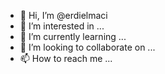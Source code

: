 - 👋 Hi, I’m @erdielmaci
- 👀 I’m interested in ...
- 🌱 I’m currently learning ...
- 💞️ I’m looking to collaborate on ...
- 📫 How to reach me ...

<!---
erdielmaci/erdielmaci is a ✨ special ✨ repository because its `README.md` (this file) appears on your GitHub profile.
You can click the Preview link to take a look at your changes.
--->
